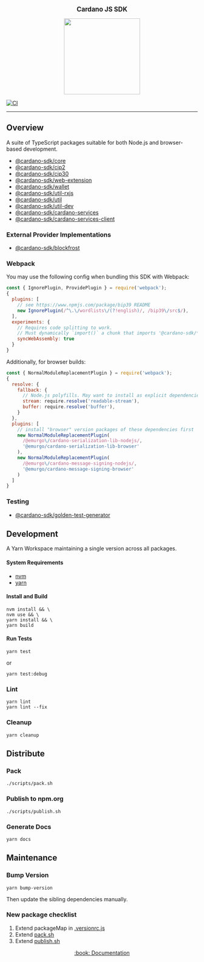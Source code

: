 <p align="center">
  <big><strong>Cardano JS SDK</strong></big>
</p>

<p align="center">
  <img width="200" src=".github/images/cardano-logo.png"/>
</p>

[![CI][img_src_ci]][workflow_ci]

<hr/>

## Overview

A suite of TypeScript packages suitable for both Node.js and browser-based development.

- [@cardano-sdk/core](./packages/core)
- [@cardano-sdk/cip2](./packages/cip2)
- [@cardano-sdk/cip30](./packages/cip30)
- [@cardano-sdk/web-extension](./packages/web-extension)
- [@cardano-sdk/wallet](./packages/wallet)
- [@cardano-sdk/util-rxjs](./packages/util-rxjs)
- [@cardano-sdk/util](./packages/util)
- [@cardano-sdk/util-dev](./packages/util-dev)
- [@cardano-sdk/cardano-services](./packages/cardano-services)
- [@cardano-sdk/cardano-services-client](./packages/cardano-services-client)

### External Provider Implementations
- [@cardano-sdk/blockfrost](packages/blockfrost)

### Webpack

You may use the following config when bundling this SDK with Webpack:

```js
const { IgnorePlugin, ProvidePlugin } = require('webpack');
{
  plugins: [
    // see https://www.npmjs.com/package/bip39 README
    new IgnorePlugin(/^\.\/wordlists\/(?!english)/, /bip39\/src$/),
  ],
  experiments: {
    // Requires code splitting to work.
    // Must dynamically `import()` a chunk that imports '@cardano-sdk/*'.
    syncWebAssembly: true
  }
}
```

Additionally, for browser builds:

```js
const { NormalModuleReplacementPlugin } = require('webpack');
{
  resolve: {
    fallback: {
      // Node.js polyfills. May want to install as explicit dependencies.
      stream: require.resolve('readable-stream'),
      buffer: require.resolve('buffer'),
    }
  },
  plugins: [
    // install "browser" version packages of these dependencies first
    new NormalModuleReplacementPlugin(
      /@emurgo\/cardano-serialization-lib-nodejs/,
      '@emurgo/cardano-serialization-lib-browser'
    ),
    new NormalModuleReplacementPlugin(
      /@emurgo\/cardano-message-signing-nodejs/,
      '@emurgo/cardano-message-signing-browser'
    )
  ]
}

```

### Testing

- [@cardano-sdk/golden-test-generator](./packages/golden-test-generator)

## Development

A Yarn Workspace maintaining a single version across all packages.

#### System Requirements

- [nvm](https://github.com/nvm-sh/nvm)
- [yarn](https://classic.yarnpkg.com/lang/en/docs/install)

#### Install and Build

```console
nvm install && \
nvm use && \
yarn install && \
yarn build
```

#### Run Tests

```console
yarn test
```

or

```console
yarn test:debug
```

### Lint

```console
yarn lint
yarn lint --fix
```

### Cleanup

```
yarn cleanup
```

## Distribute

### Pack

```console
./scripts/pack.sh
```

### Publish to npm.org

```console
./scripts/publish.sh
```

### Generate Docs

```console
yarn docs
```

## Maintenance

### Bump Version

```console
yarn bump-version
```

Then update the sibling dependencies manually.

### New package checklist

1. Extend packageMap in [.versionrc.js](./.versionrc.js)
2. Extend [pack.sh](./scripts/pack.sh)
3. Extend [publish.sh](./scripts/publish.sh)

<p align="center">
  <a href="https://input-output-hk.github.io/cardano-js-sdk">:book: Documentation</a>
</p>

[img_src_ci]: https://github.com/input-output-hk/cardano-js-sdk/actions/workflows/continuous-integration.yaml/badge.svg
[workflow_ci]: https://github.com/input-output-hk/cardano-js-sdk/actions/workflows/continuous-integration.yaml
[let us know!]: https://github.com/input-output-hk/cardano-graphql/discussions/new
